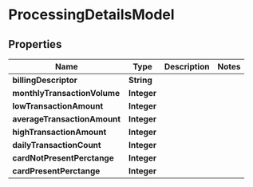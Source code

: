 

# ProcessingDetailsModel


## Properties

| Name | Type | Description | Notes |
|------------ | ------------- | ------------- | -------------|
|**billingDescriptor** | **String** |  |  |
|**monthlyTransactionVolume** | **Integer** |  |  |
|**lowTransactionAmount** | **Integer** |  |  |
|**averageTransactionAmount** | **Integer** |  |  |
|**highTransactionAmount** | **Integer** |  |  |
|**dailyTransactionCount** | **Integer** |  |  |
|**cardNotPresentPerctange** | **Integer** |  |  |
|**cardPresentPerctange** | **Integer** |  |  |



